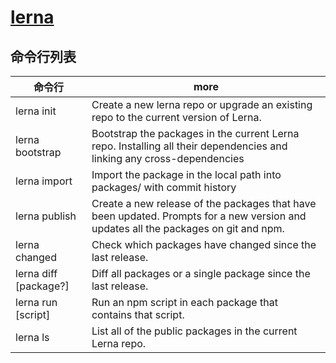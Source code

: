 # [lerna](https://github.com/lerna/lerna)

## 命令行列表

| 命令行                    | more                                                                                                                                |
| ------------------------- | ----------------------------------------------------------------------------------------------------------------------------------- |
| lerna init                | Create a new lerna repo or upgrade an existing repo to the current version of Lerna.                                                |
| lerna bootstrap           | Bootstrap the packages in the current Lerna repo. Installing all their dependencies and linking any cross-dependencies              |
| lerna import <pathToRepo> | Import the package in the local path <pathToRepo> into packages/<directory-name> with commit history                                |
| lerna publish             | Create a new release of the packages that have been updated. Prompts for a new version and updates all the packages on git and npm. |
| lerna changed             | Check which packages have changed since the last release.                                                                           |
| lerna diff [package?]     | Diff all packages or a single package since the last release.                                                                       |
| lerna run [script]        | Run an npm script in each package that contains that script.                                                                        |
| lerna ls                  | List all of the public packages in the current Lerna repo.                                                                          |
